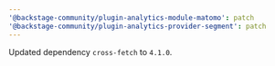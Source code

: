 ```yaml
---
'@backstage-community/plugin-analytics-module-matomo': patch
'@backstage-community/plugin-analytics-provider-segment': patch
---
```


Updated dependency `cross-fetch` to `4.1.0`.
